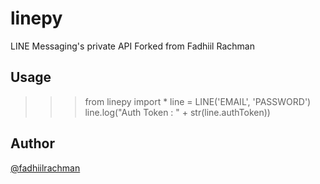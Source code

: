 # linepy
LINE Messaging's private API Forked from Fadhiil Rachman

## Usage
>>> from linepy import *
>>> line = LINE('EMAIL', 'PASSWORD')
>>> line.log("Auth Token : " + str(line.authToken))

## Author
 [@fadhiilrachman](https://github.com/fadhiilrachman/line-py)
